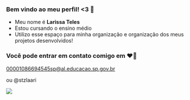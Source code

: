 ### Bem vindo ao meu perfil! <3 💌

- Meu nome é **Larissa Teles**
- Estou cursando o ensino médio
- Utilizo esse espaço para minha organização e organização dos meus projetos desenvolvidos!

### Você pode entrar em contato comigo em ❤️‍🔥
00001086694545sp@al.educacao.sp.gov.br

ou @stzlaari

![](https://media1.tenor.com/m/kcBY7ynBMvoAAAAC/dojillie.gif)
